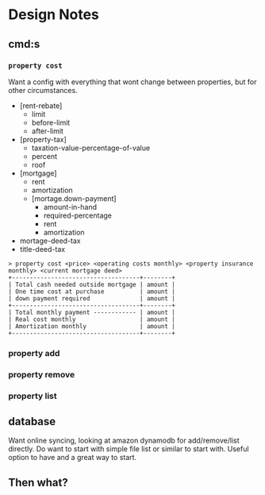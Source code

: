 # Design Notes

## cmd:s
### `property cost`
Want a config with everything that wont change between properties, but for other circumstances. 
- [rent-rebate]
	- limit
	- before-limit
	- after-limit
- [property-tax]
	- taxation-value-percentage-of-value
	- percent
	- roof
- [mortgage]
	- rent
	- amortization
	- [mortage.down-payment]
		- amount-in-hand
		- required-percentage
		- rent
		- amortization
- mortage-deed-tax
- title-deed-tax
```
> property cost <price> <operating costs monthly> <property insurance monthly> <current mortgage deed>
+------------------------------------+--------+
| Total cash needed outside mortgage | amount |
| One time cost at purchase          | amount |
| down payment required              | amount |
+------------------------------------+--------+
| Total monthly payment ------------ | amount |
| Real cost monthly                  | amount |
| Amortization monthly               | amount |
+------------------------------------+--------+
```
### property add
### property remove
### property list

## database
Want online syncing, looking at amazon dynamodb for add/remove/list directly. Do want to start with simple file list or similar to start with. Useful option to have and a great way to start.

## Then what?



